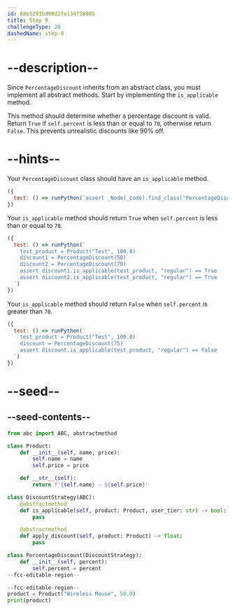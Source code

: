 ```yaml
---
id: 68e5293bd00d2fe134f58985
title: Step 9
challengeType: 20
dashedName: step-9
---
```


# --description--

Since `PercentageDiscount` inherits from an abstract class, you must implement all abstract methods. Start by implementing the `is_applicable` method.

This method should determine whether a percentage discount is valid. Return `True` if `self.percent` is less than or equal to `70`, otherwise return `False`. This prevents unrealistic discounts like 90% off.

# --hints--

Your `PercentageDiscount` class should have an `is_applicable` method.

```js
({
  test: () => runPython(`assert _Node(_code).find_class("PercentageDiscount").has_function("is_applicable")`)
})
```

Your `is_applicable` method should return `True` when `self.percent` is less than or equal to `70`.

```js
({
  test: () => runPython(`
    test_product = Product("Test", 100.0)
    discount1 = PercentageDiscount(50)
    discount2 = PercentageDiscount(70)
    assert discount1.is_applicable(test_product, "regular") == True
    assert discount2.is_applicable(test_product, "regular") == True
  `)
})
```

Your `is_applicable` method should return `False` when `self.percent` is greater than `70`.

```js
({
  test: () => runPython(`
    test_product = Product("Test", 100.0)
    discount = PercentageDiscount(75)
    assert discount.is_applicable(test_product, "regular") == False
  `)
})
```

# --seed--

## --seed-contents--

```py
from abc import ABC, abstractmethod

class Product:
    def __init__(self, name, price):
        self.name = name
        self.price = price

    def __str__(self):
        return f'{self.name} - ${self.price}'

class DiscountStrategy(ABC):
    @abstractmethod
    def is_applicable(self, product: Product, user_tier: str) -> bool:
        pass

    @abstractmethod
    def apply_discount(self, product: Product) -> float:
        pass

class PercentageDiscount(DiscountStrategy):
    def __init__(self, percent):
        self.percent = percent
--fcc-editable-region--

--fcc-editable-region--
product = Product("Wireless Mouse", 50.0)
print(product)
```
